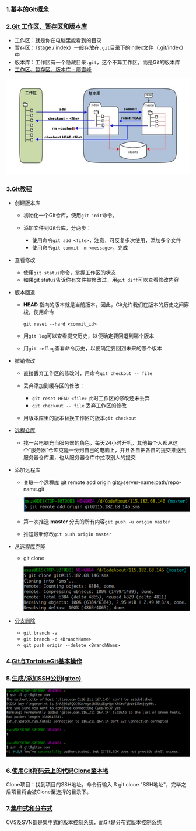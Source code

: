 ### 1.[基本的Git概念](https://www.jianshu.com/p/df4f947d99e9)

### 2.[Git 工作区、暂存区和版本库](http://www.runoob.com/git/git-workspace-index-repo.html)

- 工作区：就是你在电脑里能看到的目录
- 暂存区：（stage / index）一般存放在`.git`目录下的index文件（.git/index）中
- 版本库：工作区有一个隐藏目录`.git`，这个不算工作区，而是Git的版本库
- [工作区、暂存区、版本库 - 廖雪峰](https://www.liaoxuefeng.com/wiki/0013739516305929606dd18361248578c67b8067c8c017b000/0013745374151782eb658c5a5ca454eaa451661275886c6000)

![image-20200207230320571](image-20200207230320571.png)

### 3.[Git教程](https://www.liaoxuefeng.com/wiki/0013739516305929606dd18361248578c67b8067c8c017b000)

- 创建版本库

  - 初始化一个Git仓库，使用`git init`命令。

  - 添加文件到Git仓库，分两步：

    - 使用命令`git add <file>`，注意，可反复多次使用，添加多个文件
    - 使用命令`git commit -m <message>`，完成

- 查看修改

  - 使用`git status`命令，掌握工作区的状态
  - 如果git status告诉你有文件被修改过，用`git diff`可以查看修改内容

- 版本回退

  - **HEAD** 指向的版本就是当前版本，因此，Git允许我们在版本的历史之间穿梭，使用命令

    `git reset --hard <commit_id>`

  - 用`git log`可以查看提交历史，以便确定要回退到哪个版本

  - 用`git reflog`查看命令历史，以便确定要回到未来的哪个版本

- 撤销修改

  - 直接丢弃工作区的修改时，用命令`git checkout -- file`

  - 丢弃添加到缓存区的修改：

    - `git reset HEAD <file>` 此时工作区的修改还未丢弃
    - `git checkout -- file` 丢弃工作区的修改

  - 用版本库里的版本替换工作区的版本`git checkout`

- [远程仓库](https://www.liaoxuefeng.com/wiki/0013739516305929606dd18361248578c67b8067c8c017b000/001374385852170d9c7adf13c30429b9660d0eb689dd43a000)

  - 找一台电脑充当服务器的角色，每天24小时开机，其他每个人都从这个“服务器”仓库克隆一份到自己的电脑上，并且各自把各自的提交推送到服务器仓库里，也从服务器仓库中拉取别人的提交

- 添加远程库

  - 关联一个远程库 git remote add origin git@server-name:path/repo-name.git
  
    ![image-20200207230600362](image-20200207230600362.png)
  
  - 第一次推送 **master** 分支的所有内容`git push -u origin master`
  - 推送最新修改`git push origin master`

- [从远程库克隆](https://www.liaoxuefeng.com/wiki/0013739516305929606dd18361248578c67b8067c8c017b000/001375233990231ac8cf32ef1b24887a5209f83e01cb94b000)

  - git clone

    ![image-20200207230705923](image-20200207230705923.png)

- [分支删除](https://blog.csdn.net/qq_32452623/article/details/54340749)

  - `git branch -a`
  - `git branch -d <BranchName>`
  - `git push origin --delete <BranchName>`

### 4.[Git与TortoiseGit基本操作 ](https://blog.csdn.net/renfufei/article/details/41647973)

### 5.[生成/添加SSH公钥(gitee)](https://gitee.com/help/articles/4181#article-header0)

![image-20200207230755400](image-20200207230755400.png)

### 6.[使用Git将码云上的代码Clone至本地](https://www.cnblogs.com/yi0921/p/7928985.html)

Clone项目：找到项目的SSH地址，命令行输入 $ git clone "SSH地址"，完毕之后项目将会被Clone至选择的目录下。

### 7.[集中式和分布式](https://www.liaoxuefeng.com/wiki/0013739516305929606dd18361248578c67b8067c8c017b000/001374027586935cf69c53637d8458c9aec27dd546a6cd6000)

CVS及SVN都是集中式的版本控制系统，而Git是分布式版本控制系统